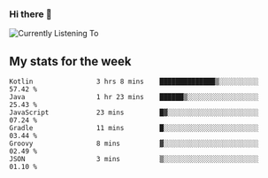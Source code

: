 ### Hi there 👋

![Currently Listening To](https://lastfm-recently-played.vercel.app/api?user=lynziee)

## My stats for the week
<!--START_SECTION:waka-->

```text
Kotlin                3 hrs 8 mins    ██████████████▒░░░░░░░░░░   57.42 %
Java                  1 hr 23 mins    ██████▒░░░░░░░░░░░░░░░░░░   25.43 %
JavaScript            23 mins         █▓░░░░░░░░░░░░░░░░░░░░░░░   07.24 %
Gradle                11 mins         █░░░░░░░░░░░░░░░░░░░░░░░░   03.44 %
Groovy                8 mins          ▓░░░░░░░░░░░░░░░░░░░░░░░░   02.49 %
JSON                  3 mins          ▒░░░░░░░░░░░░░░░░░░░░░░░░   01.10 %
```

<!--END_SECTION:waka-->
